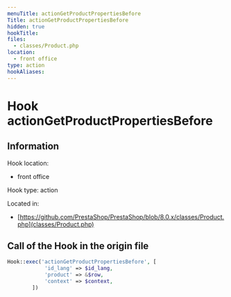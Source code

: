 ```yaml
---
menuTitle: actionGetProductPropertiesBefore
Title: actionGetProductPropertiesBefore
hidden: true
hookTitle: 
files:
  - classes/Product.php
location:
  - front office
type: action
hookAliases:
---
```


# Hook actionGetProductPropertiesBefore

## Information

Hook location:
  - front office

Hook type: action

Located in: 
  - [https://github.com/PrestaShop/PrestaShop/blob/8.0.x/classes/Product.php](classes/Product.php)

## Call of the Hook in the origin file

```php
Hook::exec('actionGetProductPropertiesBefore', [
            'id_lang' => $id_lang,
            'product' => &$row,
            'context' => $context,
        ])
```